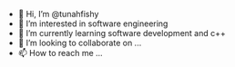 - 👋 Hi, I’m @tunahfishy
- 👀 I’m interested in software engineering
- 🌱 I’m currently learning software development and c++
- 💞️ I’m looking to collaborate on ...
- 📫 How to reach me ...

<!---
tunahfishy/tunahfishy is a ✨ special ✨ repository because its `README.md` (this file) appears on your GitHub profile.
You can click the Preview link to take a look at your changes.
--->
